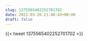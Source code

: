 ```yaml
---
slug: 1375565402252701702
date: 2021-03-26 21:48:43+00:00
draft: false
---
```


{{< tweet 1375565402252701702 >}}
